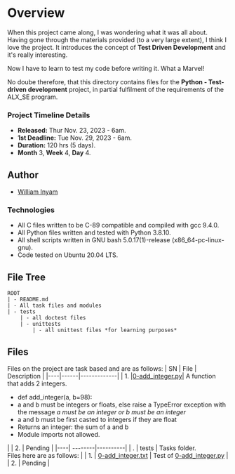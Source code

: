 # Overview #

When this project came along, I was wondering what it was all about. Having gone through the materials provided (to a very large extent), I think I love the project. It introduces the concept of **Test Driven Development** and it's really interesting.

Now I have to learn to test my code before writing it. What a Marvel!

No doube therefore, that this directory contains files for the **Python - Test-driven development** project, in partial fulfilment of the requirements of the ALX_SE program.

### Project Timeline Details ###
- **Released:** Thur Nov. 23, 2023 - 6am.
- **1st Deadline:** Tue Nov. 29, 2023 - 6am.
- **Duration:** 120 hrs (5 days).
- **Month** 3, **Week** 4, **Day** 4.

## Author ##
- [William Inyam](https://github.com/thecypherzen/)

### Technologies ##
- All C files written to be C-89 compatible and compiled with gcc 9.4.0.
- All Python files written and tested with Python 3.8.10.
- All shell scripts written in GNU bash 5.0.17(1)-release (x86_64-pc-linux-gnu).
- Code tested on Ubuntu 20.04 LTS.

## File Tree ##
	ROOT
	| - README.md
	| - All task files and modules
	| - tests
		| - all doctest files
		| - unittests
			| - all unittest files *for learning purposes*


## Files ##
Files on the project are task based and are as follows:
| SN | File | Description |
|----|------|-------------|
| 1. |[0-add_integer.py](https://github.com)| A function that adds 2 integers. <ul><li>def add_integer(a, b=98):</li><li>a and b must be integers or floats, else raise a TypeError exception with the message <em>a must be an integer or b must be an integer</em></li><li>a and b must be first casted to integers if they are float</li><li>Returns an integer: the sum of a and b</li><li>Module imports not allowed.</li></ul> |
| 2. | Pending |
|----| --------|----------|
|  . | tests | Tasks folder. </br>Files here are as follows: |
| 1. | [0-add_integer.txt](https://github.com) | Test of [0-add_integer.py](https://github.com) |
| 2. | Pending |
